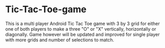 # Tic-Tac-Toe-game
This is a multi player Android Tic Tac Toe game with 3 by 3 grid for either one of both players to make a three "O" or "X" vertically, horizontally or diagonally. Game however will be updated and improved for single player with more grids and number of selections to match.
